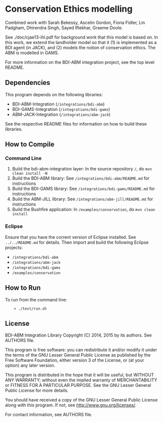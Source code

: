 # Conservation Ethics modelling

Combined work with Sarah Bekessy, Ascelin Gordon, Fiona Fidler, 
Lin Padgham, Dhirendra Singh, Sayed Iftekhar, Graeme Doole.

See ./doc/cjae13-ihl.pdf for background work that this model is based on. 
In this work, we extend the landholder model so that it (1) is implemented
as a BDI agent (in JACK), and (2) models the notion of conservation ethics.
The ABM is modelled in GAMS.

For more information on the BDI-ABM integration project, 
see the top level README.


## Dependencies


This program depends on the following libraries:

* BDI-ABM-Integration (`/integrations/bdi-abm`) 
* BDI-GAMS-Integration (`/integrations/bdi-gams`) 
* ABM-JACK-Integration (`/integrations/abm-jack`)

See the respective README files for information on how to build these 
libraries.


## How to Compile

### Command Line
  
1.  Build the bdi-abm-integration layer: In the source repository `/`, do 
    `mvn clean install -N`
2.  Build the BDI-ABM library: See `/integrations/bdi-abm/README.md`
    for instructions
3.  Build the BDI-GAMS library: See `/integrations/bdi-gams/README.md`
    for instructions
4.  Build the ABM-JILL library: See `/integrations/abm-jill/README.md`
    for instructions
5.  Build the Bushfire application: In `/examples/conservation`, do
    `mvn clean install`

### Eclipse

Ensure that you have the corrent version of Eclipse installed. See 
`../../README.md` for details. Then import and build the following 
Eclipse projects:

*  `/integrations/bdi-abm` 
*  `/integrations/abm-jack` 
*  `/integrations/bdi-gams` 
*  `/examples/conservation` 



## How to Run


To run from the command line:

        > ./test/run.sh



## License


BDI-ABM Integration Library
Copyright (C) 2014, 2015 by its authors. See AUTHORS file.

This program is free software: you can redistribute it and/or modify
it under the terms of the GNU Lesser General Public License as published by
the Free Software Foundation, either version 3 of the License, or
(at your option) any later version.

This program is distributed in the hope that it will be useful,
but WITHOUT ANY WARRANTY; without even the implied warranty of
MERCHANTABILITY or FITNESS FOR A PARTICULAR PURPOSE.  See the
GNU Lesser General Public License for more details.

You should have received a copy of the GNU Lesser General Public License
along with this program.  If not, see <http://www.gnu.org/licenses/>.

For contact information, see AUTHORS file.


